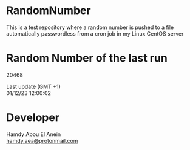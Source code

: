 # RandomNumber    
This is a test repository where a random number is pushed to a file automatically passwordless from a cron job in my Linux CentOS server    
# Random Number of the last run   
20468
      
Last update (GMT +1)    
01/12/23 12:00:02
# Developer    
Hamdy Abou El Anein   
hamdy.aea@protonmail.com
